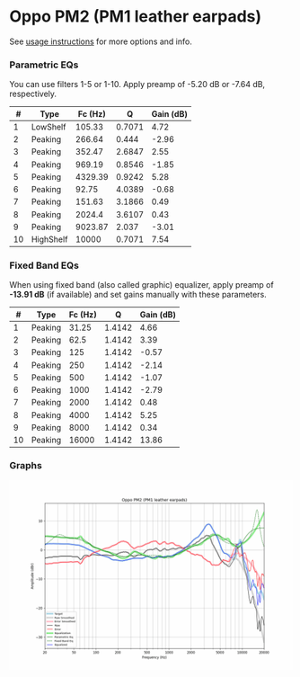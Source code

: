 # Oppo PM2 (PM1 leather earpads)
See [usage instructions](https://github.com/jaakkopasanen/AutoEq#usage) for more options and info.

### Parametric EQs
You can use filters 1-5 or 1-10. Apply preamp of -5.20 dB or -7.64 dB, respectively.

|   # | Type      |   Fc (Hz) |      Q |   Gain (dB) |
|-----|-----------|-----------|--------|-------------|
|   1 | LowShelf  |    105.33 | 0.7071 |        4.72 |
|   2 | Peaking   |    266.64 | 0.444  |       -2.96 |
|   3 | Peaking   |    352.47 | 2.6847 |        2.55 |
|   4 | Peaking   |    969.19 | 0.8546 |       -1.85 |
|   5 | Peaking   |   4329.39 | 0.9242 |        5.28 |
|   6 | Peaking   |     92.75 | 4.0389 |       -0.68 |
|   7 | Peaking   |    151.63 | 3.1866 |        0.49 |
|   8 | Peaking   |   2024.4  | 3.6107 |        0.43 |
|   9 | Peaking   |   9023.87 | 2.037  |       -3.01 |
|  10 | HighShelf |  10000    | 0.7071 |        7.54 |

### Fixed Band EQs
When using fixed band (also called graphic) equalizer, apply preamp of **-13.91 dB** (if available) and set gains manually with these parameters.

|   # | Type    |   Fc (Hz) |      Q |   Gain (dB) |
|-----|---------|-----------|--------|-------------|
|   1 | Peaking |     31.25 | 1.4142 |        4.66 |
|   2 | Peaking |     62.5  | 1.4142 |        3.39 |
|   3 | Peaking |    125    | 1.4142 |       -0.57 |
|   4 | Peaking |    250    | 1.4142 |       -2.14 |
|   5 | Peaking |    500    | 1.4142 |       -1.07 |
|   6 | Peaking |   1000    | 1.4142 |       -2.79 |
|   7 | Peaking |   2000    | 1.4142 |        0.48 |
|   8 | Peaking |   4000    | 1.4142 |        5.25 |
|   9 | Peaking |   8000    | 1.4142 |        0.34 |
|  10 | Peaking |  16000    | 1.4142 |       13.86 |

### Graphs
![](./Oppo%20PM2%20(PM1%20leather%20earpads).png)
